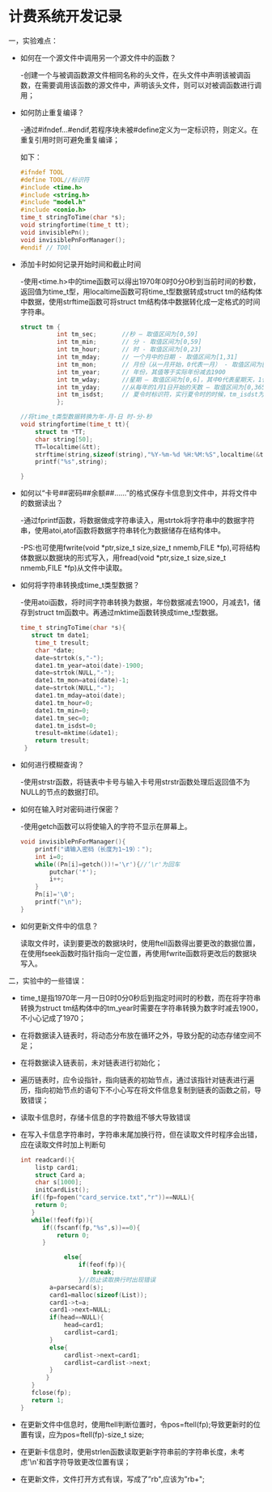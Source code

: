 # 计费系统开发记录

一，实验难点：

* 如何在一个源文件中调用另一个源文件中的函数？
  
  -创建一个与被调函数源文件相同名称的头文件，在头文件中声明该被调函数，在需要调用该函数的源文件中，声明该头文件，则可以对被调函数进行调用；

* 如何防止重复编译？
  
  -通过#ifndef...#endif,若程序块未被#define定义为一定标识符，则定义。在重复引用时则可避免重复编译；
  
  如下：
  
  ```c
  #ifndef TOOL
  #define TOOL//标识符
  #include <time.h>
  #include <string.h>
  #include "model.h"
  #include <conio.h>
  time_t stringToTime(char *s);
  void stringfortime(time_t tt);
  void invisiblePn();
  void invisiblePnForManager();
  #endif // TO0l
  ```

* 添加卡时如何记录开始时间和截止时间
  
  -使用<time.h>中的time函数可以得出1970年0时0分0秒到当前时间的秒数，返回值为time_t型，用localtime函数可将time_t型数据转成struct tm的结构体中数据，使用strftime函数可将struct tm结构体中数据转化成一定格式的时间字符串。
  
  ```c
  struct tm {
            int tm_sec;       //秒 – 取值区间为[0,59] 
            int tm_min;       // 分 - 取值区间为[0,59] 
            int tm_hour;      // 时 - 取值区间为[0,23] 
            int tm_mday;      // 一个月中的日期 - 取值区间为[1,31] 
            int tm_mon;       // 月份（从一月开始，0代表一月） - 取值区间为[0,11] 
            int tm_year;      // 年份，其值等于实际年份减去1900 
            int tm_wday;      //星期 – 取值区间为[0,6]，其中0代表星期天，1代表星期一
            int tm_yday;      //从每年的1月1日开始的天数 – 取值区间为[0,365]，其中0代表1月1日
            int tm_isdst;     // 夏令时标识符，实行夏令时的时候，tm_isdst为正。不实行夏令时的进候，tm_isdst为0；不了解情况时，tm_isdst()为负。
            };
  ```
  
  ```c
  //将time_t类型数据转换为年-月-日 时-分-秒
  void stringfortime(time_t tt){
      struct tm *TT;
      char string[50];
      TT=localtime(&tt);
      strftime(string,sizeof(string),"%Y-%m-%d %H:%M:%S",localtime(&tt));//Y-tm_year,m-tm_mon,d-tm_mday,H-tm_hour,M-tm_min,S-tm_sec
      printf("%s",string);
  
  }
  ```

* 如何以“卡号##密码##余额##……”的格式保存卡信息到文件中，并将文件中的数据读出？
  
  -通过fprintf函数，将数据做成字符串读入，用strtok将字符串中的数据字符串，使用atoi,atof函数将数据字符串转化为数据储存在结构体中。
  
  -PS:也可使用fwrite(void *ptr,size_t size,size_t nmemb,FILE *fp),可将结构体数据以数据块的形式写入，用fread(void *ptr,size_t size,size_t nmemb,FILE *fp)从文件中读取。

* 如何将字符串转换成time_t类型数据？
  
  -使用atoi函数，将时间字符串转换为数据，年份数据减去1900，月减去1，储存到struct tm函数中。再通过mktime函数转换成time_t型数据。
  
  ```c
  time_t stringToTime(char *s){
     struct tm date1;
      time_t tresult;
      char *date;
      date=strtok(s,"-");
      date1.tm_year=atoi(date)-1900;
      date=strtok(NULL,"-");
      date1.tm_mon=atoi(date)-1;
      date=strtok(NULL,"-");
      date1.tm_mday=atoi(date);
      date1.tm_hour=0;
      date1.tm_min=0;
      date1.tm_sec=0;
      date1.tm_isdst=0;
      tresult=mktime(&date1);
      return tresult;
   }
  ```

* 如何进行模糊查询？
  
  -使用strstr函数，将链表中卡号与输入卡号用strstr函数处理后返回值不为NULL的节点的数据打印。

* 如何在输入时对密码进行保密？
  
  -使用getch函数可以将使输入的字符不显示在屏幕上。
  
  ```c
  void invisiblePnForManager(){
      printf("请输入密码（长度为1~19）：");
      int i=0;
      while((Pn[i]=getch())!='\r'){//‘\r'为回车
          putchar('*');
          i++;
      }
      Pn[i]='\0';
      printf("\n");
  }
  ```

* 如何更新文件中的信息？
  
  读取文件时，读到要更改的数据块时，使用ftell函数得出要更改的数据位置，在使用fseek函数时指针指向一定位置，再使用fwrite函数将更改后的数据块写入。

二，实验中的一些错误：

* time_t是指1970年一月一日0时0分0秒后到指定时间时的秒数，而在将字符串转换为struct tm结构体中的tm_year时需要在字符串转换为数字时减去1900，不小心记成了1970；

* 在将数据读入链表时，将动态分布放在循环之外，导致分配的动态存储空间不足；

* 在将数据读入链表前，未对链表进行初始化；

* 遍历链表时，应令设指针，指向链表的初始节点，通过该指针对链表进行遍历，指向初始节点的语句下不小心写在将文件信息复制到链表的函数之前，导致错误；

* 读取卡信息时，存储卡信息的字符数组不够大导致错误

* 在写入卡信息字符串时，字符串末尾加换行符，但在读取文件时程序会出错，应在读取文件时加上判断句
  
  ```c
  int readcard(){
      listp card1;
      struct Card a;
      char s[1000];
      initCardList();
     if((fp=fopen("card_service.txt","r"))==NULL){
      return 0;
     }
     while(!feof(fp)){
        if((fscanf(fp,"%s",s))==0){
            return 0;
        }
  
              else{
                  if(feof(fp)){
                      break;
                  }//防止读取换行时出现错误
          a=parsecard(s);
          card1=malloc(sizeof(List));
          card1->t=a;
          card1->next=NULL;
          if(head==NULL){
              head=card1;
              cardlist=card1;
          }
          else{
              cardlist->next=card1;
              cardlist=cardlist->next;
          }
         }
     }
     fclose(fp);
     return 1;
  }
  ```

* 在更新文件中信息时，使用ftell判断位置时，令pos=ftell(fp);导致更新时的位置有误，应为pos=ftell(fp)-size_t size;

* 在更新卡信息时，使用strlen函数读取更新字符串前的字符串长度，未考虑'\n'和首字符导致更改位置有误；

* 在更新文件，文件打开方式有误，写成了”rb",应该为”rb+";


